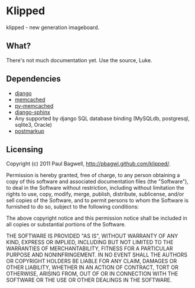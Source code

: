 # Klipped

klipped - new generation imageboard.

## What?

There's not much documentation yet. Use the source, Luke.

## Dependencies

* [django](http://www.djangoproject.com/download/)
* [memcached](http://memcached.org/)
* [py-memcached](http://pypi.python.org/pypi/python-memcached/)
* [django-sphinx](https://github.com/dcramer/django-sphinx.git)
* Any supported by django SQL database binding (MySQLdb, postgresql, sqlite3,
Oracle)
* [postmarkup](http://code.google.com/p/postmarkup/)

## Licensing

Copyright (c) 2011 Paul Bagwell, http://pbagwl.github.com/klipped/.

Permission is hereby granted, free of charge, to any person obtaining a copy
of this software and associated documentation files (the "Software"), to deal
in the Software without restriction, including without limitation the rights
to use, copy, modify, merge, publish, distribute, sublicense, and/or sell
copies of the Software, and to permit persons to whom the Software is
furnished to do so, subject to the following conditions:

The above copyright notice and this permission notice shall be included in
all copies or substantial portions of the Software.

THE SOFTWARE IS PROVIDED "AS IS", WITHOUT WARRANTY OF ANY KIND, EXPRESS OR
IMPLIED, INCLUDING BUT NOT LIMITED TO THE WARRANTIES OF MERCHANTABILITY,
FITNESS FOR A PARTICULAR PURPOSE AND NONINFRINGEMENT. IN NO EVENT SHALL THE
AUTHORS OR COPYRIGHT HOLDERS BE LIABLE FOR ANY CLAIM, DAMAGES OR OTHER
LIABILITY, WHETHER IN AN ACTION OF CONTRACT, TORT OR OTHERWISE, ARISING FROM,
OUT OF OR IN CONNECTION WITH THE SOFTWARE OR THE USE OR OTHER DEALINGS IN
THE SOFTWARE.